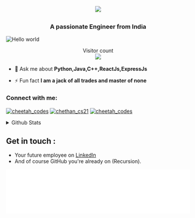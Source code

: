 <!--<h1 align="center">Namaste🙏, I'm Chethan Pai AKA CHEETAH</h1>-->
<h1 align="center">
  <a href="https://git.io/typing-svg">
    <img src="https://readme-typing-svg.herokuapp.com/?lines=Namaste+🙏;+I'm+Chethan+Pai!;AKA+🐾;+CHEETAH;&center=true&size=30">
  </a>
</h1>
<h3 align="center">A passionate Engineer from India</h3>

<!--<p align="center">
  <img src="https://github.com/CheetahCodes21/CheetahCodes21/blob/main/banner.png" alt="Namaste">
</p>-->

<p>
  <img src="https://raw.githubusercontent.com/sagar-viradiya/sagar-viradiya/master/resources/banner.png" alt="Hello world">
</p>

<p align="center">
  Visitor count<br>
  <a href="https://profile-counter.glitch.me/cheetahcodes21/reset">
    <img src="https://profile-counter.glitch.me/CheetahCodes21/count.svg" />
  </a>
</p>



<!--- <p align="left"> <img src="https://komarev.com/ghpvc/?username=cheetahcodes21&label=Profile%20views&color=0e75b6&style=flat" alt="cheetahcodes21" /> </p> --->
<!--<p align="left"> <img src="https://komarev.com/ghpvc/?username=cheetahcodes21&label=Profile%20views&color=0e75b6&style=flat" alt="cheetahcodes21" /> </p> -->

- 💬 Ask me about **Python,Java,C++,ReactJs,ExpressJs**

- ⚡ Fun fact **I am a jack of all trades and master of none**

<h3 align="left">Connect with me:</h3>
<p align="left">
<a href="https://www.codechef.com/users/cheetah_codes" target="blank"><img align="center" src="https://encrypted-tbn0.gstatic.com/images?q=tbn:ANd9GcSOogadAS3G_jh00gQwpNyfqqnak5Gl0548JQ&usqp=CAU" alt="cheetah_codes" height="30" width="40" /></a>
<a href="https://www.hackerrank.com/chethan_cs21" target="blank"><img align="center" src="https://raw.githubusercontent.com/rahuldkjain/github-profile-readme-generator/master/src/images/icons/Social/hackerrank.svg" alt="chethan_cs21" height="30" width="40" /></a>
<a href="https://auth.geeksforgeeks.org/user/cheetah_codes" target="blank"><img align="center" src="https://media.geeksforgeeks.org/gfg-gg-logo.svg" alt="cheetah_codes" height="30" width="40" /></a>
</p>


<!--<h3 align="left">Languages and Tools:</h3>--!>
<!-- <p align="left"> <a href="https://angular.io" target="_blank" rel="noreferrer"> <img src="https://angular.io/assets/images/logos/angular/angular.svg" alt="angular" width="40" height="40"/> </a> <a href="https://www.arduino.cc/" target="_blank" rel="noreferrer"> <img src="https://cdn.worldvectorlogo.com/logos/arduino-1.svg" alt="arduino" width="40" height="40"/> </a> <a href="https://getbootstrap.com" target="_blank" rel="noreferrer"> <img src="https://raw.githubusercontent.com/devicons/devicon/master/icons/bootstrap/bootstrap-plain-wordmark.svg" alt="bootstrap" width="40" height="40"/> </a> <a href="https://www.cprogramming.com/" target="_blank" rel="noreferrer"> <img src="https://raw.githubusercontent.com/devicons/devicon/master/icons/c/c-original.svg" alt="c" width="40" height="40"/> </a> <a href="https://www.w3schools.com/css/" target="_blank" rel="noreferrer"> <img src="https://raw.githubusercontent.com/devicons/devicon/master/icons/css3/css3-original-wordmark.svg" alt="css3" width="40" height="40"/> </a> <a href="https://expressjs.com" target="_blank" rel="noreferrer"> <img src="https://raw.githubusercontent.com/devicons/devicon/master/icons/express/express-original-wordmark.svg" alt="express" width="40" height="40"/> </a> <a href="https://www.figma.com/" target="_blank" rel="noreferrer"> <img src="https://www.vectorlogo.zone/logos/figma/figma-icon.svg" alt="figma" width="40" height="40"/> </a> <a href="https://git-scm.com/" target="_blank" rel="noreferrer"> <img src="https://www.vectorlogo.zone/logos/git-scm/git-scm-icon.svg" alt="git" width="40" height="40"/> </a> <a href="https://www.w3.org/html/" target="_blank" rel="noreferrer"> <img src="https://raw.githubusercontent.com/devicons/devicon/master/icons/html5/html5-original-wordmark.svg" alt="html5" width="40" height="40"/> </a> <a href="https://www.java.com" target="_blank" rel="noreferrer"> <img src="https://raw.githubusercontent.com/devicons/devicon/master/icons/java/java-original.svg" alt="java" width="40" height="40"/> </a> <a href="https://developer.mozilla.org/en-US/docs/Web/JavaScript" target="_blank" rel="noreferrer"> <img src="https://raw.githubusercontent.com/devicons/devicon/master/icons/javascript/javascript-original.svg" alt="javascript" width="40" height="40"/> </a> <a href="https://kotlinlang.org" target="_blank" rel="noreferrer"> <img src="https://www.vectorlogo.zone/logos/kotlinlang/kotlinlang-icon.svg" alt="kotlin" width="40" height="40"/> </a> <a href="https://www.linux.org/" target="_blank" rel="noreferrer"> <img src="https://raw.githubusercontent.com/devicons/devicon/master/icons/linux/linux-original.svg" alt="linux" width="40" height="40"/> </a> <a href="https://www.mongodb.com/" target="_blank" rel="noreferrer"> <img src="https://raw.githubusercontent.com/devicons/devicon/master/icons/mongodb/mongodb-original-wordmark.svg" alt="mongodb" width="40" height="40"/> </a> <a href="https://nodejs.org" target="_blank" rel="noreferrer"> <img src="https://raw.githubusercontent.com/devicons/devicon/master/icons/nodejs/nodejs-original-wordmark.svg" alt="nodejs" width="40" height="40"/> </a> <a href="https://www.python.org" target="_blank" rel="noreferrer"> <img src="https://raw.githubusercontent.com/devicons/devicon/master/icons/python/python-original.svg" alt="python" width="40" height="40"/> </a> <a href="https://pytorch.org/" target="_blank" rel="noreferrer"> <img src="https://www.vectorlogo.zone/logos/pytorch/pytorch-icon.svg" alt="pytorch" width="40" height="40"/> </a> <a href="https://reactjs.org/" target="_blank" rel="noreferrer"> <img src="https://raw.githubusercontent.com/devicons/devicon/master/icons/react/react-original-wordmark.svg" alt="react" width="40" height="40"/> </a> <a href="https://spring.io/" target="_blank" rel="noreferrer"> <img src="https://www.vectorlogo.zone/logos/springio/springio-icon.svg" alt="spring" width="40" height="40"/> </a> <a href="https://developer.apple.com/swift/" target="_blank" rel="noreferrer"> <img src="https://raw.githubusercontent.com/devicons/devicon/master/icons/swift/swift-original.svg" alt="swift" width="40" height="40"/> </a> <a href="https://www.tensorflow.org" target="_blank" rel="noreferrer"> <img src="https://www.vectorlogo.zone/logos/tensorflow/tensorflow-icon.svg" alt="tensorflow" width="40" height="40"/> </a> </p> -->

<!--<p><img align="left" src="https://github-readme-stats.vercel.app/api/top-langs?username=cheetahcodes21&show_icons=true&locale=en&layout=compact" alt="cheetahcodes21" /></p>

<p>&nbsp;<img align="center" src="https://github-readme-stats.vercel.app/api?username=cheetahcodes21&show_icons=true&locale=en" alt="cheetahcodes21" /></p>-->

<!--<p align="center">
  <img src="https://github-readme-streak-stats.herokuapp.com?user=timcreative&theme=vue-dark&hide_border=true&date_format=M%20j%5B%2C%20Y%5D" alt="My GitHub Streak Stats">
</p>-->

<details>
  <summary> 
       Github Stats
  </summary>

<p align="center">
  <a href="https://streak-stats.demolab.com/?user=CheetahCodes21">
    <img src="https://streak-stats.demolab.com/?user=CheetahCodes21" alt="GitHub Streak" />
  </a>
</p>

<p align="center">
  <img src="https://github-readme-stats.vercel.app/api?username=CheetahCodes21&show_icons=true" alt="CheetahCodes21's GitHub stats" />
</p>

<p align="center">
  <a href="https://github.com/CheetahCodes21">
    <img src="https://github-readme-stats.vercel.app/api/top-langs/?username=CheetahCodes21&hide_progress=true" alt="Top Languages" />
  </a>
</p>
</details>

## Get in touch :
- Your future employee on [LinkedIn](https://www.linkedin.com/in/champaion-21-mcpai?lipi=urn%3Ali%3Apage%3Ad_flagship3_profile_view_base_contact_details%3B2VANRUjJQoOAWSBOvH5Q9Q%3D%3D)
- And of course GitHub you're already on (Recursion).

<img height="120" alt="Thanks for visiting me" width="100%" src="https://github.com/CheetahCodes21/CheetahCodes21/blob/main/marquee.svg" />
<br />
